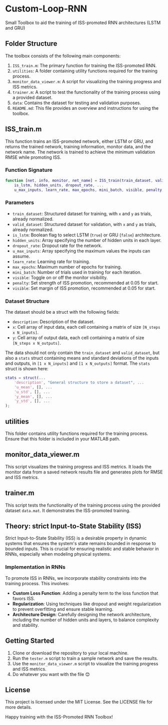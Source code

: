 # Custom-Loop-RNN
Small Toolbox to aid the training of ISS-promoted RNN architectures (LSTM and GRU)

## Folder Structure

The toolbox consists of the following main components:

1. `ISS_train.m`: The primary function for training the ISS-promoted RNN.
2. `utilities`: A folder containing utility functions required for the training process.
3. `monitor_data_viewer.m`: A script for visualizing the training progress and ISS metrics.
4. `trainer.m`: A script to test the functionality of the training process using a provided dataset.
5. `data`: Contains the dataset for testing and validation purposes.
6. `README.md`: This file provides an overview and instructions for using the toolbox.

## ISS_train.m

This function trains an ISS-promoted network, either LSTM or GRU, and returns the trained network, training information, monitor data, and the network name. The network is trained to achieve the minimum validation RMSE while promoting ISS.

### Function Signature

```matlab
function [net, info, monitor, net_name] = ISS_train(train_dataset, valid_dataset, ...
    is_lstm, hidden_units, dropout_rate, ...
    u_max_inputs, learn_rate, max_epochs, mini_batch, visible, penalty, epsilon)
```

### Parameters

-   `train_dataset`: Structured dataset for training, with `x` and `y` as trials, already normalized.
-   `valid_dataset`: Structured dataset for validation, with `x` and `y` as trials, already normalized.
-   `is_lstm`: Boolean flag to select LSTM (`true`) or GRU (`false`) architecture.
-   `hidden_units`: Array specifying the number of hidden units in each layer.
-   `dropout_rate`: Dropout rate for the network.
-   `u_max_inputs`: Array specifying the maximum values the inputs can assume.
-   `learn_rate`: Learning rate for training.
-   `max_epochs`: Maximum number of epochs for training.
-   `mini_batch`: Number of trials used in training for each iteration.
-   `visible`: Toggle on or off the monitor visibility.
-   `penalty`: Set strength of ISS promotion, recommended at 0.05 for start.
-   `visible`: Set margin of ISS promotion, recommended at 0.05 for start.

### Dataset Structure

The dataset should be a struct with the following fields:

-   `description`: Description of the dataset.
-   `x`: Cell array of input data, each cell containing a matrix of size `[N_steps x N_inputs]`.
-   `y`: Cell array of output data, each cell containing a matrix of size `[N_steps x N_outputs]`.

The data should not only contain the `train_dataset` and `valid_dataset`, but also a `stats` struct containing means and standard deviations of the inputs and outputs, in `[1 x N_inputs]` and `[1 x N_outputs]` format. The `stats` struct is shown here:
```matlab
stats = struct(...
    'description', "General structure to store a dataset", ...
    'u_mean', [], ...
    'u_std', [], ...
    'y_mean', [], ...
    'y_std', [], ...
);
```

utilities
-------------

This folder contains utility functions required for the training process. Ensure that this folder is included in your MATLAB path.

monitor_data_viewer.m
---------------------

This script visualizes the training progress and ISS metrics. It loads the monitor data from a saved network results file and generates plots for RMSE and ISS metrics.

trainer.m
--------

This script tests the functionality of the training process using the provided dataset `data.mat`. It demonstrates the ISS-promoted training.

Theory: strict Input-to-State Stability (ISS)
--------------------------------------

Strict Input-to-State Stability (ISS) is a desirable property in dynamic systems that ensures the system's state remains bounded in response to bounded inputs. This is crucial for ensuring realistic and stable behavior in RNNs, especially when modeling physical systems.

### Implementation in RNNs

To promote ISS in RNNs, we incorporate stability constraints into the training process. This involves:

-   **Custom Loss Function**: Adding a penalty term to the loss function that favors ISS.
-   **Regularization**: Using techniques like dropout and weight regularization to prevent overfitting and ensure stable learning.
-   **Architecture Design**: Carefully designing the network architecture, including the number of hidden units and layers, to balance complexity and stability.

Getting Started
---------------

1.  Clone or download the repository to your local machine. 
2.  Run the `tester.m` script to train a sample network and save the results.
3.  Use the `monitor_data_viewer.m` script to visualize the training progress and ISS metrics.
4.  Do whatever you want with the file :blush:

License
-------

This project is licensed under the MIT License. See the LICENSE file for more details.

Happy training with the ISS-Promoted RNN Toolbox!
